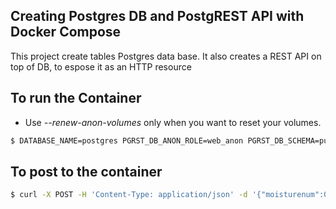 ## Creating Postgres DB and PostgREST API with Docker Compose 

This project create tables Postgres data base. It also creates a REST API on top of DB, to espose it as an HTTP resource


## To run the Container

* Use *--renew-anon-volumes* only when you want to reset your volumes.
```sh
$ DATABASE_NAME=postgres PGRST_DB_ANON_ROLE=web_anon PGRST_DB_SCHEMA=public docker-compose up --renew-anon-volumes
```
## To post to the container

```sh
$ curl -X POST -H 'Content-Type: application/json' -d '{"moisturenum":0, moistureval":24.5}' http://localhost:3000/moisture
```
